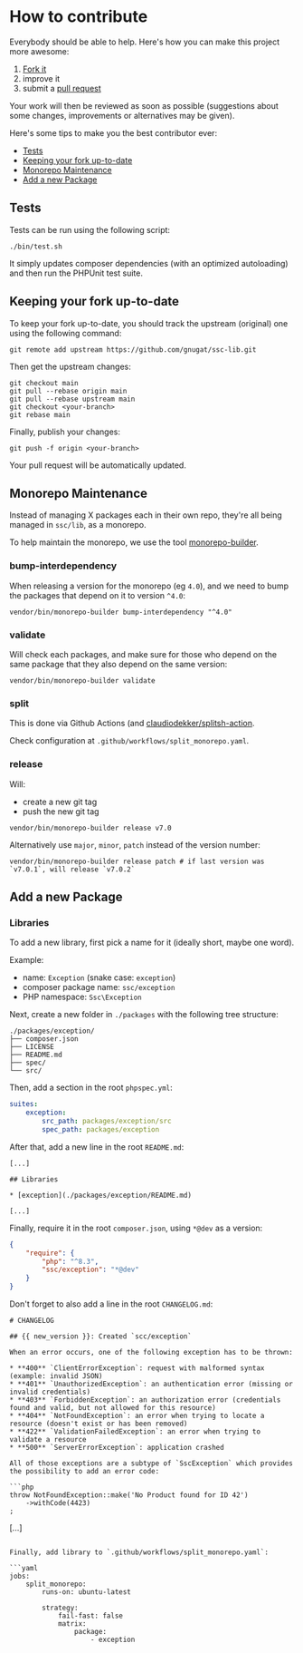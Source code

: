 # How to contribute

Everybody should be able to help. Here's how you can make this project more
awesome:

1. [Fork it](https://github.com/gnugat/ssc-lib/fork_select)
2. improve it
3. submit a [pull request](https://help.github.com/articles/creating-a-pull-request)

Your work will then be reviewed as soon as possible (suggestions about some
changes, improvements or alternatives may be given).

Here's some tips to make you the best contributor ever:

* [Tests](#tests)
* [Keeping your fork up-to-date](#keeping-your-fork-up-to-date)
* [Monorepo Maintenance](#monorepo-maintainance)
* [Add a new Package](#add-a-new-package)

## Tests

Tests can be run using the following script:

```console
./bin/test.sh
```

It simply updates composer dependencies (with an optimized autoloading) and then
run the PHPUnit test suite.

## Keeping your fork up-to-date

To keep your fork up-to-date, you should track the upstream (original) one
using the following command:

```console
git remote add upstream https://github.com/gnugat/ssc-lib.git
```

Then get the upstream changes:

```console
git checkout main
git pull --rebase origin main
git pull --rebase upstream main
git checkout <your-branch>
git rebase main
```

Finally, publish your changes:

```console
git push -f origin <your-branch>
```

Your pull request will be automatically updated.

## Monorepo Maintenance

Instead of managing X packages each in their own repo, they're all being managed in `ssc/lib`, as a monorepo.

To help maintain the monorepo, we use the tool [monorepo-builder](https://github.com/symplify/monorepo-builder).

### bump-interdependency

When releasing a version for the monorepo (eg `4.0`), and we need to bump the packages that depend on it to version `^4.0`:

```console
vendor/bin/monorepo-builder bump-interdependency "^4.0"
```

### validate

Will check each packages, and make sure for those who depend on the same package that they also depend on the same version:

```console
vendor/bin/monorepo-builder validate
```

### split

This is done via Github Actions (and [claudiodekker/splitsh-action](https://github.com/claudiodekker/splitsh-action).

Check configuration at `.github/workflows/split_monorepo.yaml`.

### release

Will:

* create a new git tag
* push the new git tag

```console
vendor/bin/monorepo-builder release v7.0
```

Alternatively use `major`, `minor`, `patch` instead of the version number:

```console
vendor/bin/monorepo-builder release patch # if last version was `v7.0.1`, will release `v7.0.2`
```

## Add a new Package

### Libraries

To add a new library, first pick a name for it (ideally short, maybe one word).

Example:

* name: `Exception` (snake case: `exception`)
* composer package name: `ssc/exception`
* PHP namespace: `Ssc\Exception`

Next, create a new folder in `./packages` with the following tree structure:

```
./packages/exception/
├── composer.json
├── LICENSE
├── README.md
├── spec/
└── src/
```

Then, add a section in the root `phpspec.yml`:

```yaml
suites:
    exception:
        src_path: packages/exception/src
        spec_path: packages/exception
```

After that, add a new line in the root `README.md`:

```
[...]

## Libraries

* [exception](./packages/exception/README.md)

[...]
```
Finally, require it in the root `composer.json`, using `*@dev` as a version:

```json
{
    "require": {
        "php": "^8.3",
        "ssc/exception": "*@dev"
    }
}
```

Don't forget to also add a line in the root `CHANGELOG.md`:

```
# CHANGELOG

## {{ new_version }}: Created `scc/exception`

When an error occurs, one of the following exception has to be thrown:

* **400** `ClientErrorException`: request with malformed syntax (example: invalid JSON)
* **401** `UnauthorizedException`: an authentication error (missing or invalid credentials)
* **403** `ForbiddenException`: an authorization error (credentials found and valid, but not allowed for this resource)
* **404** `NotFoundException`: an error when trying to locate a resource (doesn't exist or has been removed)
* **422** `ValidationFailedException`: an error when trying to validate a resource
* **500** `ServerErrorException`: application crashed

All of those exceptions are a subtype of `SscException` which provides
the possibility to add an error code:

```php
throw NotFoundException::make('No Product found for ID 42')
    ->withCode(4423)
;
```

[...]
```

Finally, add library to `.github/workflows/split_monorepo.yaml`:

```yaml
jobs:
    split_monorepo:            
        runs-on: ubuntu-latest 

        strategy:
            fail-fast: false
            matrix:
                package:
                    - exception
```
